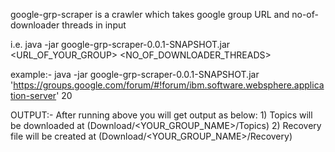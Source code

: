google-grp-scraper is a crawler which takes google group URL and no-of-downloader threads in input

i.e. java -jar google-grp-scraper-0.0.1-SNAPSHOT.jar <URL_OF_YOUR_GROUP> <NO_OF_DOWNLOADER_THREADS> 

example:- java -jar google-grp-scraper-0.0.1-SNAPSHOT.jar 'https://groups.google.com/forum/#!forum/ibm.software.websphere.application-server' 20



OUTPUT:- After running above you will get output as below:
	1) Topics will be downloaded at (Download/<YOUR_GROUP_NAME>/Topics)
        2) Recovery file will be created at (Download/<YOUR_GROUP_NAME>/Recovery)

